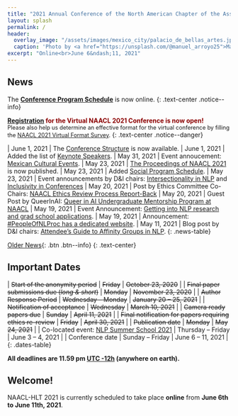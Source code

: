 ```yaml
---
title: "2021 Annual Conference of the North American Chapter of the Association for Computational Linguistics"
layout: splash
permalink: /
header:
  overlay_image: "/assets/images/mexico_city/palacio_de_bellas_artes.jpg"
  caption: 'Photo by <a href="https://unsplash.com/@manuel_arroyo25">Manuel Arroyo</a> on <a href="http://www.unsplash.com">Unsplash</a>'
excerpt: "Online<br>June 6&ndash;11, 2021"
---
```


## News

The [**Conference Program Schedule**](/program/) is now online.
{: .text-center .notice--info}

<strong style="color:darkred;">[Registration](/registration/) for the Virtual NAACL 2021 Conference is now open!</strong>
<br><span style="font-size:90%">Please also help us determine an effective format for the virtual conference by filling the [NAACL 2021 Virtual Format Survey](https://docs.google.com/forms/d/e/1FAIpQLSf0O3fc5SuiZhXlqzLBbD8_daB_VazLgUL5LUD5tBIglR_nJw/viewform).</span>
{: .text-center .notice--danger}

<style>
.news-table { font-size: .9em; table-layout: fixed; }
.news-table tr td:nth-child(1) { font-weight: bold; width: 10em; }
</style>

| June 1, 2021 | The [Conference Structure](/blog/conference-structure/) is now available.
| June 1, 2021 | Added the list of [Keynote Speakers](/program/keynotes/).
| May 31, 2021 | Event annoucement: [Mexican Cultural Events](/blog/mexican-event).
| May 23, 2021 | [The Proceedings of NAACL 2021](https://www.aclweb.org/anthology/events/naacl-2021/) is now published.
| May 23, 2021 | Added [Social Program Schedule](/program/social/).
| May 23, 2021 | Event announcements by D&I chairs: [Intersectionality in NLP](/blog/intersectionality-panel) and [Inclusivity in Conferences](/blog/inclusivity-panel)
| May 20, 2021 | Post by Ethics Committee Co-Chairs: [NAACL Ethics Review Process Report-Back](/blog/ethics-review-process-report-back)
| May 20, 2021 | Guest Post by QueerInAI: [Queer in AI Undergraduate Mentorship Program at NAACL](/blog/queer-mentorship/)
| May 19, 2021 | Event Announcement: [Getting into NLP research and grad school applications](/blog/grad-school-panel/). 
| May 19, 2021 | Announcement: [#PeopleOfNLProc has a dedicated website](/blog/people-of-nlproc-new-website/).
| May 11, 2021 | Blog post by D&I chairs: [Attendee’s Guide to Affinity Groups in NLP](/blog/affinity-groups/).
{: .news-table}

[Older News](/archive/){: .btn .btn--info}
{: .text-center}

## Important Dates

<style>
.dates-table { font-size: .9em; }
.dates-table tr td:nth-child(1) { width: 55%; }
.dates-table tr td:nth-child(2) { width: 25%; }
.dates-table del { color: #888; }
</style>

| ~~Start of the anonymity period~~ | ~~Friday~~ | ~~October 23, 2020~~ |
| ~~Final paper submissions due (*long & short*)~~ | ~~Monday~~ | ~~November 23, 2020~~ |
| ~~Author Response Period~~ | ~~Wednesday – Monday~~ | ~~January 20 – 25, 2021~~ |
| ~~Notification of acceptance~~ | ~~Wednesday~~ | ~~March 10, 2021~~ |
| ~~Camera ready papers due~~ | ~~Sunday~~ | ~~April 11, 2021~~ |
| ~~Final notification for papers requiring ethics re-review~~ | ~~Friday~~ | ~~April 30, 2021~~ |
| ~~Publication date~~ | ~~Monday~~ | ~~May 24, 2021~~ |
| Co-located event: [NLP Summer School 2021](https://ampln.github.io/escuelaverano2021/) | Thursday – Friday | June 3 – 4, 2021 |
| Conference date | Sunday – Friday | June 6 – 11, 2021 |
{: .dates-table}

<b>All deadlines are 11.59 pm <a target="_blank" href="https://www.timeanddate.com/time/zone/timezone/utc-12">UTC -12h</a> (anywhere on earth).</b>

## Welcome!

NAACL-HLT 2021 is currently scheduled to take place **online** from **June 6th to June 11th, 2021**.
